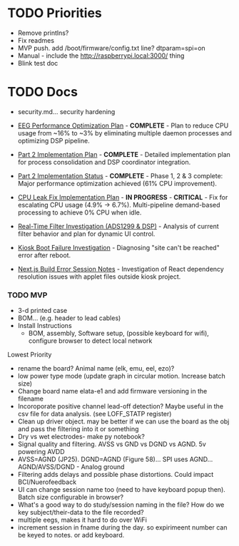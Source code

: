 # TODO Priorities
- Remove printlns?
- Fix readmes
- MVP push. add /boot/firmware/config.txt line? dtparam=spi=on
- Manual - include the http://raspberrypi.local:3000/ thing
 - Blink test doc

# TODO Docs
- security.md... security hardening
- [EEG Performance Optimization Plan](./eeg_performance_optimization_plan.md) - **COMPLETE** - Plan to reduce CPU usage from ~16% to ~3% by eliminating multiple daemon processes and optimizing DSP pipeline.
- [Part 2 Implementation Plan](./part2_implementation_plan.md) - **COMPLETE** - Detailed implementation plan for process consolidation and DSP coordinator integration.
- [Part 2 Implementation Status](./part2_implementation_status.md) - **COMPLETE** - Phase 1, 2 & 3 complete: Major performance optimization achieved (61% CPU improvement).
- [CPU Leak Fix Implementation Plan](./cpu_leak_fix_implementation_plan.md) - **IN PROGRESS** - **CRITICAL** - Fix for escalating CPU usage (4.9% → 6.7%). Multi-pipeline demand-based processing to achieve 0% CPU when idle.

- [Real-Time Filter Investigation (ADS1299 & DSP)](./realtime_filter_investigation.md) - Analysis of current filter behavior and plan for dynamic UI control.

- [Kiosk Boot Failure Investigation](./boot_failures.md) - Diagnosing "site can't be reached" error after reboot.

- [Next.js Build Error Session Notes](./next_js_build_error_session_notes.md) - Investigation of React dependency resolution issues with applet files outside kiosk project.

### TODO MVP
- 3-d printed case
- BOM... (e.g. header to lead cables)
- Install Instructions
  - BOM, assembly, Software setup, (possible keyboard for wifi), configure browser to detect local network

Lowest Priority
- rename the board? Animal name (elk, emu, eel, ezo)?
- low power type mode (update graph in circular motion. Increase batch size)
- Change board name elata-e1 and add firmware versioning in the filename
- Incoroporate positive channel lead-off detection? Maybe useful in the csv file for data analysis. (see LOFF_STATP register)
- Clean up driver object. may be better if we can use the board as the obj and pass the filtering into it or something
- Dry vs wet electrodes- make py notebook?
- Signal quality and filtering. AVSS vs GND vs DGND vs AGND. 5v powering AVDD
 - AVSS=AGND (JP25). DGND=AGND (Figure 58)... SPI uses AGND... AGND/AVSS/DGND - Analog ground
 - Filtering adds delays and possible phase distortions. Could impact BCI/Nuerofeedback
- UI can change session name too (need to have keyboard popup then). Batch size configurable in browser?
- What's a good way to do study/session naming in the file? How do we key subject/their-data to the file recorded?
- multiple eegs, makes it hard to do over WiFi
- increment session in fname during the day. so expirimeent number can be keyed to notes. or add keyboard.